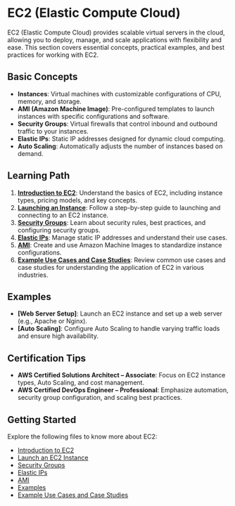 # EC2 (Elastic Compute Cloud)

EC2 (Elastic Compute Cloud) provides scalable virtual servers in the cloud, allowing you to deploy, manage, and scale applications with flexibility and ease. This section covers essential concepts, practical examples, and best practices for working with EC2.

## Basic Concepts

- **Instances**: Virtual machines with customizable configurations of CPU, memory, and storage.
- **AMI (Amazon Machine Image)**: Pre-configured templates to launch instances with specific configurations and software.
- **Security Groups**: Virtual firewalls that control inbound and outbound traffic to your instances.
- **Elastic IPs**: Static IP addresses designed for dynamic cloud computing.
- **Auto Scaling**: Automatically adjusts the number of instances based on demand.

## Learning Path

1. **[Introduction to EC2](01-Introduction-to-EC2.md)**: Understand the basics of EC2, including instance types, pricing models, and key concepts.
2. **[Launching an Instance](02-Launch-an-EC2-Instance.md)**: Follow a step-by-step guide to launching and connecting to an EC2 instance.
3. **[Security Groups](03-Security-Groups.md)**: Learn about security rules, best practices, and configuring security groups.
4. **[Elastic IPs](04-Elastic-IPs.md)**: Manage static IP addresses and understand their use cases.
5. **[AMI](05-AMI.md)**: Create and use Amazon Machine Images to standardize instance configurations.
6. **[Example Use Cases and Case Studies](06-Example-Use-Cases-and-Case-Studies.md)**: Review common use cases and case studies for understanding the application of EC2 in various industries.

## Examples

- **[Web Server Setup]**: Launch an EC2 instance and set up a web server (e.g., Apache or Nginx).
- **[Auto Scaling]**: Configure Auto Scaling to handle varying traffic loads and ensure high availability.

## Certification Tips

- **AWS Certified Solutions Architect – Associate**: Focus on EC2 instance types, Auto Scaling, and cost management.
- **AWS Certified DevOps Engineer – Professional**: Emphasize automation, security group configuration, and scaling best practices.

## Getting Started

Explore the following files to know more about EC2:

- [Introduction to EC2](01-Introduction-to-EC2.md)
- [Launch an EC2 Instance](02-Launch-an-EC2-Instance.md)
- [Security Groups](03-Security-Groups.md)
- [Elastic IPs](04-Elastic-IPs.md)
- [AMI](05-AMI.md)
- [Examples](examples/)
- [Example Use Cases and Case Studies](06-Example-Use-Cases-and-Case-Studies.md)
